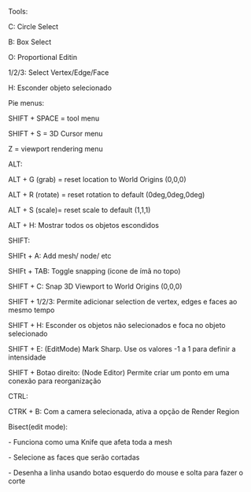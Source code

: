 ﻿Tools:

C: Circle Select

B: Box Select

O: Proportional Editin

1/2/3: Select Vertex/Edge/Face

H: Esconder objeto selecionado

Pie menus:

SHIFT + SPACE = tool menu

SHIFT + S = 3D Cursor menu

Z = viewport rendering menu

ALT:

ALT + G (grab) = reset location to World Origins (0,0,0)

ALT + R (rotate) = reset rotation to default (0deg,0deg,0deg)

ALT + S (scale)= reset scale to default (1,1,1)

ALT + H: Mostrar todos os objetos escondidos

SHIFT:

SHIFt + A: Add mesh/ node/ etc

SHIFt + TAB: Toggle snapping (icone de ímã no topo)

SHIFT + C: Snap 3D Viewport to World Origins (0,0,0)

SHIFT + 1/2/3: Permite adicionar selection de vertex, edges e faces ao mesmo tempo

SHIFT + H: Esconder os objetos não selecionados e foca no objeto selecionado

SHIFT + E: (EditMode) Mark Sharp. Use os valores -1 a 1 para definir a intensidade 

SHIFT + Botao direito: (Node Editor) Permite criar um ponto em uma conexão para reorganização

CTRL:

CTRK + B: Com a camera selecionada, ativa a opção de Render Region

Bisect(edit mode):

\- Funciona como uma Knife que afeta toda a mesh

\- Selecione as faces que serão cortadas

\- Desenha a linha usando botao esquerdo do mouse e solta para fazer o corte

